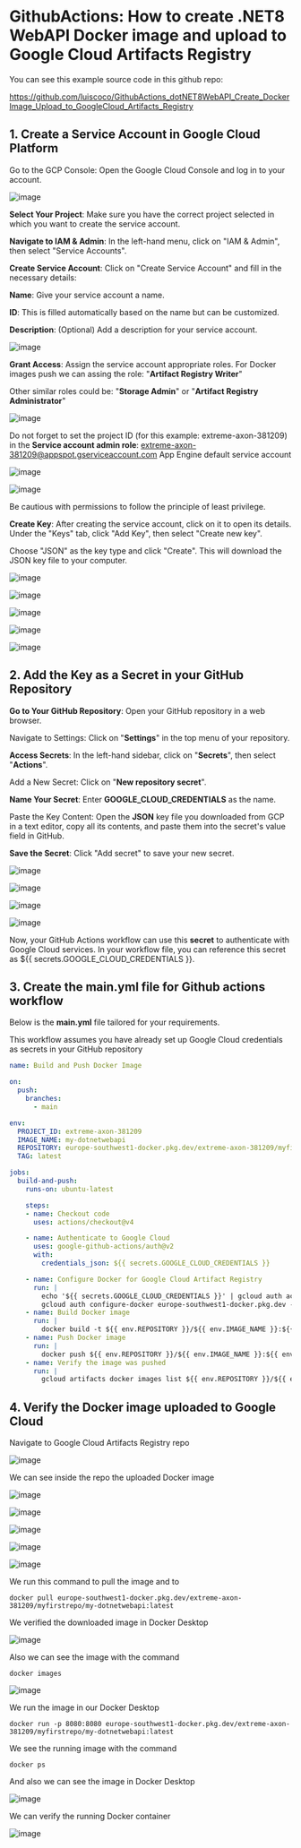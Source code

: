 # GithubActions: How to create .NET8 WebAPI Docker image and upload to Google Cloud Artifacts Registry

You can see this example source code in this github repo: 

https://github.com/luiscoco/GithubActions_dotNET8WebAPI_Create_DockerImage_Upload_to_GoogleCloud_Artifacts_Registry

## 1. Create a Service Account in Google Cloud Platform

Go to the GCP Console: Open the Google Cloud Console and log in to your account.

![image](https://github.com/luiscoco/GithubActions_dotNET8WebAPI_Create_DockerImage_Upload_to_GoogleCloud_Artifacts_Registry/assets/32194879/cb9c3717-0cf6-4a47-b5fe-3ae8b8998188)

**Select Your Project**: Make sure you have the correct project selected in which you want to create the service account.

**Navigate to IAM & Admin**: In the left-hand menu, click on "IAM & Admin", then select "Service Accounts".

**Create Service Account**: Click on "Create Service Account" and fill in the necessary details:

**Name**: Give your service account a name.

**ID**: This is filled automatically based on the name but can be customized.

**Description**: (Optional) Add a description for your service account.

![image](https://github.com/luiscoco/GithubActions_dotNET8WebAPI_Create_DockerImage_Upload_to_GoogleCloud_Artifacts_Registry/assets/32194879/ac6d6f71-26db-4f53-97f4-ef4954c06fe7)

**Grant Access**: Assign the service account appropriate roles. For Docker images push we can assing the role: "**Artifact Registry Writer**"

Other similar roles could be: "**Storage Admin**" or "**Artifact Registry Administrator**"  

![image](https://github.com/luiscoco/GithubActions_dotNET8WebAPI_Create_DockerImage_Upload_to_GoogleCloud_Artifacts_Registry/assets/32194879/ebf54060-cb30-43f1-919b-5e779f8e1090)

Do not forget to set the project ID (for this example: extreme-axon-381209) in the **Service account admin role**: extreme-axon-381209@appspot.gserviceaccount.com	App Engine default service account

![image](https://github.com/luiscoco/GithubActions_dotNET8WebAPI_Create_DockerImage_Upload_to_GoogleCloud_Artifacts_Registry/assets/32194879/91e74724-9bc8-4561-ad52-2ac19aa3cffa)

![image](https://github.com/luiscoco/GithubActions_dotNET8WebAPI_Create_DockerImage_Upload_to_GoogleCloud_Artifacts_Registry/assets/32194879/eb3931cf-6b5c-4f6e-a6bf-c5c91f6ed30b)

Be cautious with permissions to follow the principle of least privilege.

**Create Key**: After creating the service account, click on it to open its details. Under the "Keys" tab, click "Add Key", then select "Create new key". 

Choose "JSON" as the key type and click "Create". This will download the JSON key file to your computer.

![image](https://github.com/luiscoco/GithubActions_dotNET8WebAPI_Create_DockerImage_Upload_to_GoogleCloud_Artifacts_Registry/assets/32194879/74960ef0-d30d-4ebf-8c46-2c75b3062432)

![image](https://github.com/luiscoco/GithubActions_dotNET8WebAPI_Create_DockerImage_Upload_to_GoogleCloud_Artifacts_Registry/assets/32194879/8168d90e-0d5d-4713-ab40-42012754ea4d)

![image](https://github.com/luiscoco/GithubActions_dotNET8WebAPI_Create_DockerImage_Upload_to_GoogleCloud_Artifacts_Registry/assets/32194879/1b6134ee-1324-4248-ac62-da276d3d83a6)

![image](https://github.com/luiscoco/GithubActions_dotNET8WebAPI_Create_DockerImage_Upload_to_GoogleCloud_Artifacts_Registry/assets/32194879/07a751b2-1dcb-4f23-bd11-63e7a56bb3be)

![image](https://github.com/luiscoco/GithubActions_dotNET8WebAPI_Create_DockerImage_Upload_to_GoogleCloud_Artifacts_Registry/assets/32194879/fcb327f6-255c-4411-a87b-487f01dd2dd4)

## 2. Add the Key as a Secret in your GitHub Repository

**Go to Your GitHub Repository**: Open your GitHub repository in a web browser.

Navigate to Settings: Click on "**Settings**" in the top menu of your repository.

**Access Secrets**: In the left-hand sidebar, click on "**Secrets**", then select "**Actions**".

Add a New Secret: Click on "**New repository secret**".

**Name Your Secret**: Enter **GOOGLE_CLOUD_CREDENTIALS** as the name.

Paste the Key Content: Open the **JSON** key file you downloaded from GCP in a text editor, copy all its contents, and paste them into the secret's value field in GitHub.

**Save the Secret**: Click "Add secret" to save your new secret.

![image](https://github.com/luiscoco/GithubActions_dotNET8WebAPI_Create_DockerImage_Upload_to_GoogleCloud_Artifacts_Registry/assets/32194879/6444ba70-a0c4-45e4-9f52-8bce62ee105a)

![image](https://github.com/luiscoco/GithubActions_dotNET8WebAPI_Create_DockerImage_Upload_to_GoogleCloud_Artifacts_Registry/assets/32194879/2fe07140-7442-4ebf-9dc6-3e5250b490c5)

![image](https://github.com/luiscoco/GithubActions_dotNET8WebAPI_Create_DockerImage_Upload_to_GoogleCloud_Artifacts_Registry/assets/32194879/e466a636-3ec1-4ef9-b5e7-50bd30e67f83)

![image](https://github.com/luiscoco/GithubActions_dotNET8WebAPI_Create_DockerImage_Upload_to_GoogleCloud_Artifacts_Registry/assets/32194879/1e24e921-2952-46ab-8d67-0d05a02fd221)

Now, your GitHub Actions workflow can use this **secret** to authenticate with Google Cloud services. In your workflow file, you can reference this secret as ${{ secrets.GOOGLE_CLOUD_CREDENTIALS }}.

## 3. Create the main.yml file for Github actions workflow

Below is the **main.yml** file tailored for your requirements. 

This workflow assumes you have already set up Google Cloud credentials as secrets in your GitHub repository

```yaml
name: Build and Push Docker Image

on:
  push:
    branches:
      - main

env:
  PROJECT_ID: extreme-axon-381209
  IMAGE_NAME: my-dotnetwebapi
  REPOSITORY: europe-southwest1-docker.pkg.dev/extreme-axon-381209/myfirstrepo
  TAG: latest

jobs:
  build-and-push:
    runs-on: ubuntu-latest

    steps:
    - name: Checkout code
      uses: actions/checkout@v4

    - name: Authenticate to Google Cloud
      uses: google-github-actions/auth@v2
      with:
        credentials_json: ${{ secrets.GOOGLE_CLOUD_CREDENTIALS }}

    - name: Configure Docker for Google Cloud Artifact Registry
      run: |
        echo '${{ secrets.GOOGLE_CLOUD_CREDENTIALS }}' | gcloud auth activate-service-account --key-file=-
        gcloud auth configure-docker europe-southwest1-docker.pkg.dev --quiet
    - name: Build Docker image
      run: |
        docker build -t ${{ env.REPOSITORY }}/${{ env.IMAGE_NAME }}:${{ env.TAG }} .
    - name: Push Docker image
      run: |
        docker push ${{ env.REPOSITORY }}/${{ env.IMAGE_NAME }}:${{ env.TAG }}
    - name: Verify the image was pushed
      run: |
        gcloud artifacts docker images list ${{ env.REPOSITORY }}/${{ env.IMAGE_NAME }}
```

## 4. Verify the Docker image uploaded to Google Cloud
  
Navigate to Google Cloud Artifacts Registry repo

![image](https://github.com/luiscoco/GithubActions_dotNET8WebAPI_Create_DockerImage_Upload_to_GoogleCloud_Artifacts_Registry/assets/32194879/9181218c-a84d-4a1f-b6fb-06e3150c7006)

We can see inside the repo the uploaded Docker image

![image](https://github.com/luiscoco/GithubActions_dotNET8WebAPI_Create_DockerImage_Upload_to_GoogleCloud_Artifacts_Registry/assets/32194879/84a35720-a2d9-45a3-9926-916961d07514)

![image](https://github.com/luiscoco/GithubActions_dotNET8WebAPI_Create_DockerImage_Upload_to_GoogleCloud_Artifacts_Registry/assets/32194879/9b06084c-088e-4c2a-8ef5-f972cd4ea2b0)

![image](https://github.com/luiscoco/GithubActions_dotNET8WebAPI_Create_DockerImage_Upload_to_GoogleCloud_Artifacts_Registry/assets/32194879/8c0979b7-4fbd-495c-9d35-facbf330bfd3)

![image](https://github.com/luiscoco/GithubActions_dotNET8WebAPI_Create_DockerImage_Upload_to_GoogleCloud_Artifacts_Registry/assets/32194879/d3a98822-3e04-4c05-bdaf-056a0e346f0f)

![image](https://github.com/luiscoco/GithubActions_dotNET8WebAPI_Create_DockerImage_Upload_to_GoogleCloud_Artifacts_Registry/assets/32194879/b1c728b3-6f08-4e01-9424-b7e8415419cd)

We run this command to pull the image and to 

```
docker pull europe-southwest1-docker.pkg.dev/extreme-axon-381209/myfirstrepo/my-dotnetwebapi:latest
```

We verified the downloaded image in Docker Desktop

![image](https://github.com/luiscoco/GithubActions_dotNET8WebAPI_Create_DockerImage_Upload_to_GoogleCloud_Artifacts_Registry/assets/32194879/2cc47e49-a5a2-44d1-836e-c4c4e64871ba)

Also we can see the image with the command

```
docker images
```

![image](https://github.com/luiscoco/GithubActions_dotNET8WebAPI_Create_DockerImage_Upload_to_GoogleCloud_Artifacts_Registry/assets/32194879/7d742d84-cffc-4cab-9cfb-fbcbff66882b)

We run the image in our Docker Desktop

```
docker run -p 8080:8080 europe-southwest1-docker.pkg.dev/extreme-axon-381209/myfirstrepo/my-dotnetwebapi:latest
```

We see the running image with the command

```
docker ps
```

And also we can see the image in Docker Desktop

![image](https://github.com/luiscoco/GithubActions_dotNET8WebAPI_Create_DockerImage_Upload_to_GoogleCloud_Artifacts_Registry/assets/32194879/3e7553e2-355d-403e-b4c4-95ff5f6b18bc)

We can verify the running Docker container 

![image](https://github.com/luiscoco/GithubActions_dotNET8WebAPI_Create_DockerImage_Upload_to_GoogleCloud_Artifacts_Registry/assets/32194879/15ebd833-959c-4c97-af6e-c168db0755d9)

